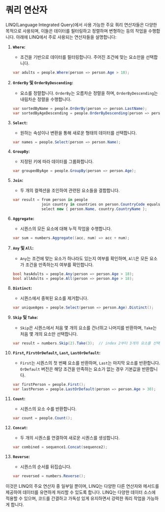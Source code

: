 # 쿼리 연산자

LINQ(Language Integrated Query)에서 사용 가능한 주요 쿼리 연산자들은 다양한 목적으로 사용되며, 이들은 데이터를 필터링하고 정렬하며 변형하는 등의 작업을 수행합니다. 아래에 LINQ에서 주로 사용되는 연산자들을 설명합니다:

1. **`Where`:**
   - 조건을 기반으로 데이터를 필터링합니다. 주어진 조건에 맞는 요소만을 선택합니다.

   ```csharp
   var adults = people.Where(person => person.Age > 18);
   ```

2. **`OrderBy` 및 `OrderByDescending`:**
   - 요소를 정렬합니다. `OrderBy`는 오름차순 정렬을 하며, `OrderByDescending`는 내림차순 정렬을 수행합니다.

   ```csharp
   var sortedByName = people.OrderBy(person => person.LastName);
   var sortedByAgeDescending = people.OrderByDescending(person => person.Age);
   ```

3. **`Select`:**
   - 원하는 속성이나 변환을 통해 새로운 형태의 데이터를 선택합니다.

   ```csharp
   var names = people.Select(person => person.Name);
   ```

4. **`GroupBy`:**
   - 지정된 키에 따라 데이터를 그룹화합니다.

   ```csharp
   var groupedByAge = people.GroupBy(person => person.Age);
   ```

5. **`Join`:**
   - 두 개의 컬렉션을 조인하여 관련된 요소들을 결합합니다.

   ```csharp
   var result = from person in people
                join country in countries on person.CountryCode equals country.Code
                select new { person.Name, country.CountryName };
   ```

6. **`Aggregate`:**
   - 시퀀스의 모든 요소에 대해 누적 작업을 수행합니다.

   ```csharp
   var sum = numbers.Aggregate((acc, num) => acc + num);
   ```

7. **`Any` 및 `All`:**
   - `Any`는 조건에 맞는 요소가 하나라도 있는지 여부를 확인하며, `All`은 모든 요소가 조건을 만족하는지 여부를 확인합니다.

   ```csharp
   bool hasAdults = people.Any(person => person.Age > 18);
   bool allAdults = people.All(person => person.Age > 18);
   ```

8. **`Distinct`:**
   - 시퀀스에서 중복된 요소를 제거합니다.

   ```csharp
   var uniqueAges = people.Select(person => person.Age).Distinct();
   ```

9. **`Skip` 및 `Take`:**
   - `Skip`은 시퀀스에서 처음 몇 개의 요소를 건너뛰고 나머지를 반환하며, `Take`는 처음 몇 개의 요소만 선택합니다.

   ```csharp
   var result = numbers.Skip(2).Take(3);  // index 2부터 3개의 요소를 선택
   ```

10. **`First`, `FirstOrDefault`, `Last`, `LastOrDefault`:**
    - `First`는 시퀀스의 첫 번째 요소를 반환하며, `Last`는 마지막 요소를 반환합니다. `OrDefault` 버전은 해당 조건을 만족하는 요소가 없는 경우 기본값을 반환합니다.

    ```csharp
    var firstPerson = people.First();
    var lastPerson = people.LastOrDefault(person => person.Age > 30);
    ```

11. **`Count`:**
    - 시퀀스의 요소 수를 반환합니다.

    ```csharp
    var count = people.Count();
    ```

12. **`Concat`:**
    - 두 개의 시퀀스를 연결하여 새로운 시퀀스를 생성합니다.

    ```csharp
    var combined = sequence1.Concat(sequence2);
    ```

13. **`Reverse`:**
    - 시퀀스의 순서를 뒤집습니다.

    ```csharp
    var reversed = numbers.Reverse();
    ```

이것은 LINQ의 주요 연산자 중 일부일 뿐이며, LINQ는 다양한 다른 연산자와 메서드를 제공하여 데이터를 유연하게 처리할 수 있도록 합니다. LINQ는 다양한 데이터 소스에 적용할 수 있으며, 코드를 간결하고 가독성 있게 유지하면서 강력한 쿼리 작업을 가능하게 합니다.